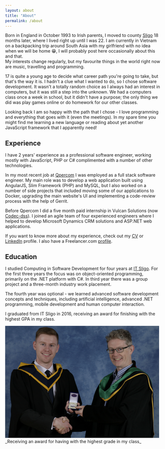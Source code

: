 ```yaml
---
layout: about
title: "About"
permalink: /about
---
```


Born in England in October 1993 to Irish parents, I moved to county [Sligo](https://en.wikipedia.org/wiki/Sligo) 18 months later, where I lived right up until I was 22. I am currently in Vietnam on a backpacking trip around South Asia with my girlfriend with no idea when we will be home 😁, I will probably post here occasionally about this and that.<br/>My interests change regularly, but my favourite things in the world right now are music, travelling and programming. 

17 is quite a young age to decide what career path you're going to take, but that's the way it is. I hadn't a clue what I wanted to do, so I chose software development. It wasn't a totally random choice as I always had an interest in computers, but it was still a step into the unknown. We had a computers class once a week in school, but it didn't have a purpose; the only thing we did was play games online or do homework for our other classes.

Looking back I am so happy with the path that I chose - I love programming and everything that goes with it (even the meetings). In my spare time you might find me learning a new language or reading about yet another JavaScript framework that I apparently need!

## Experience

I have 2 years' experience as a professional software engineer, working mostly with JavaScript, PHP or C# complimented with a number of other technologies.

In my most recent job at [Qpercom](https://www.qpercom.com) I was employed as a full stack software engineer. My main role was to develop a web application built using AngularJS, Slim Framework (PHP) and MySQL, but I also worked on a number of side projects that included moving some of our applications to Docker, upgrading the main website's UI and implementing a code-review process with the help of Gerrit.<br/>

Before Qpercom I did a five month paid internship in Vulcan Solutions (now [Codec-dss](http://www.codec.ie)). I joined an agile team of four experienced engineers where I helped to develop Microsoft Dynamics CRM solutions and ASP.NET web applications.

If you want to know more about my experience, check out my [CV](/assets/pdf/EndaPhelan.pdf}}) or [LinkedIn](https://www.linkedin.com/in/endaphelan) profile. I also have a Freelancer.com [profile](https://www.freelancer.com/u/endaphelan).

## Education

I studied Computing in Software Development for four years at [IT Sligo](https://www.itsligo.ie/). For the first three years the focus was on object-oriented programming, primarily on the .NET platform with C#. In third year there was a group project and a three-month industry work placement.

The fourth year was optional - we learned ​advanced software development concepts and techniques, including artificial intelligence, advanced .NET programming, mobile development and human computer interaction.<br/>

I graduated from IT Sligo in 2016, receiving an award for finishing with the highest GPA in my class.

<img class="post-image post-image-1" src="/assets/jpg/graduation-award.jpg" width="500" alt="Me receiving an award for finishing with the highest grade in my class">
_Receiving an award for having with the highest grade in my class_
